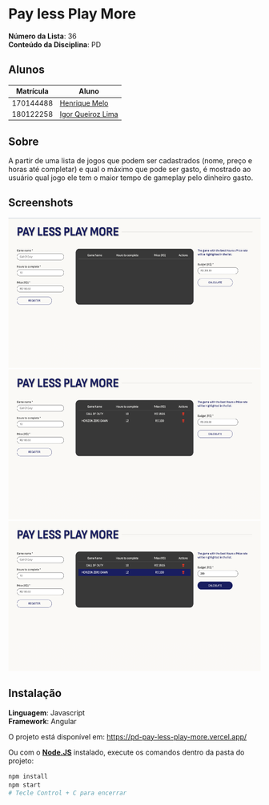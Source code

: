 # Pay less Play More

**Número da Lista**: 36<br>
**Conteúdo da Disciplina**: PD<br>

## Alunos
| Matrícula | Aluno                                                |
| --------- | ---------------------------------------------------- |
| 170144488 | [Henrique Melo](https://github.com/HenriqueAmorim20) |
| 180122258 | [Igor Queiroz Lima](https://github.com/igorq937)     |

## Sobre 
A partir de uma lista de jogos que podem ser cadastrados (nome, preço e horas até completar) e qual o máximo que pode ser gasto, é mostrado ao usuário qual jogo ele tem o maior tempo de gameplay pelo dinheiro gasto.

## Screenshots
<img src="src/assets/screenshots/1.png" style="height: 300px;"/></br>
<img src="src/assets/screenshots/2.png" style="height: 300px;"/></br>
<img src="src/assets/screenshots/3.png" style="height: 300px;"/></br>

## Instalação 
**Linguagem**: Javascript<br>
**Framework**: Angular<br>

O projeto está disponível em: https://pd-pay-less-play-more.vercel.app/

Ou com o **[Node.JS](https://nodejs.org)** instalado, execute os comandos dentro da pasta do projeto:

```bash
npm install
npm start
# Tecle Control + C para encerrar
```




